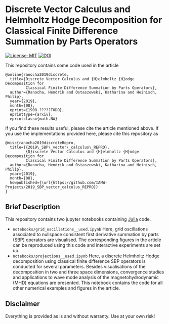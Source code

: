 # Discrete Vector Calculus and Helmholtz Hodge Decomposition for Classical Finite Difference Summation by Parts Operators

[![License: MIT](https://img.shields.io/badge/License-MIT-success.svg)](https://opensource.org/licenses/MIT)
[![DOI](https://zenodo.org/badge/203920739.svg)](https://zenodo.org/badge/latestdoi/203920739)

This repository contains some code used in the article
```
@online{ranocha2019discrete,
  title={Discrete Vector Calculus and {H}elmholtz {H}odge Decomposition for
         Classical Finite Difference Summation by Parts Operators},
  author={Ranocha, Hendrik and Ostaszewski, Katharina and Heinisch, Philip},
  year={2019},
  month={08},
  eprint={1908.?????TODO},
  eprinttype={arxiv},
  eprintclass={math.NA}
```

If you find these results useful, please cite the article mentioned above.
If you use the implementations provided here, please cite this repository as
```
@misc{ranocha2019discreteRepro,
  title={{2019\_SBP\_vector\_calculus\_REPRO}.
         {D}iscrete Vector Calculus and {H}elmholtz {H}odge Decomposition for
         Classical Finite Difference Summation by Parts Operators},
  author={Ranocha, Hendrik and Ostaszewski, Katharina and Heinisch, Philip},
  year={2019},
  month={08},
  howpublished={\url{https://github.com/IANW-Projects/2019_SBP_vector_calculus_REPRO}}
}
```

## Brief Description

This repository contains two jupyter notebooks containing
[Julia](https://julialang.org/) code.
- `notebooks/grid_oscillations__used.ipynb`
  Here, grid oscillations associated to nullspace consistent
  first derivative summation by parts (SBP) operators are visualised.
  The corresponding figures in the article can be reproduced using
  this code and interactive experiments are set up.
- `notebooks/projections__used.ipynb`
  Here, a discrete Helmholtz Hodge decomposition using classical
  finite difference SBP operators is conducted for several parameters.
  Besides visualisations of the decomposition in two and three space
  dimensions, convergence studies and applications to wave mode
  analysis of the magnetohydrodynamic (MHD) equations are presented.
  This notebook contains the code for all other numerical examples
  and figures in the article.


## Disclaimer

Everything is provided as is and without warranty. Use at your own risk!
